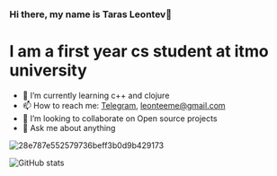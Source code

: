 ### Hi there, my name is Taras Leontev👋
# I am a first year cs student at itmo university

- 🌱 I’m currently learning c++ and clojure
- 📫 How to reach me: [Telegram](https://t.me/waylo1), leonteeme@gmail.com
- 👯 I’m looking to collaborate on Open source projects 
- 💬 Ask me about anything

![28e787e552579736beff3b0d9b429173](https://user-images.githubusercontent.com/84567804/162518444-ee451e59-f831-4d2e-84bd-eade11dd5e4d.jpg)

![GitHub stats](https://github-readme-stats.vercel.app/api?username=teeleontee&show_icons=true)  

